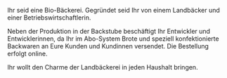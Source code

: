 Ihr seid eine Bio-Bäckerei. Gegründet seid Ihr von einem Landbäcker und einer Betriebswirtschaftlerin.

Neben der Produktion in der Backstube beschäftigt Ihr Entwickler und Entwicklerinnen, da Ihr im Abo-System Brote und speziell konfektionierte Backwaren an Eure Kunden und Kundinnen versendet. Die Bestellung erfolgt online.

Ihr wollt den Charme der Landbäckerei in jeden Haushalt bringen.
